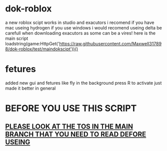 # dok-roblox
a new roblox scipt works in studio and exacutors 
i recomend if you have mac useing hydrogen if you use windows i would recomend useing delta 
be carefull when downloading exacutors as some can be a vires!
here is the main script loadstring(game:HttpGet('https://raw.githubusercontent.com/Maxwell317898/dok-roblox/test/maindokscipt'))()
# fetures
added new gui and fetures like fly in the background press R to activate
just made it better in general
# BEFORE YOU USE THIS SCRIPT 
## [PLEASE LOOK AT THE TOS IN THE MAIN BRANCH THAT YOU NEED TO READ DEFORE USEING](https://github.com/Maxwell317898/dok-roblox/tree/main)
